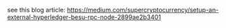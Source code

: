 see this blog article: https://medium.com/supercryptocurrency/setup-an-external-hyperledger-besu-rpc-node-2899ae2b3401
